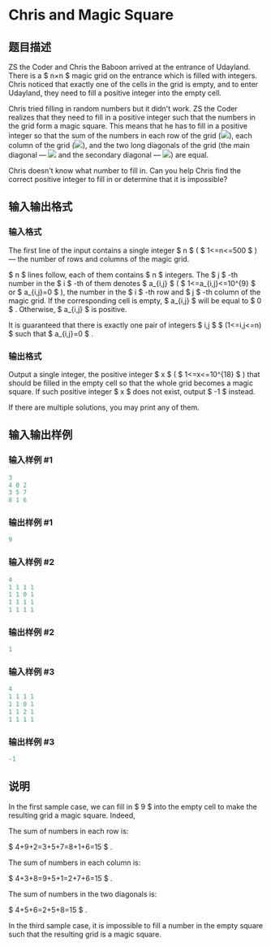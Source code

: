 # Chris and Magic Square

## 题目描述

ZS the Coder and Chris the Baboon arrived at the entrance of Udayland. There is a $ n×n $ magic grid on the entrance which is filled with integers. Chris noticed that exactly one of the cells in the grid is empty, and to enter Udayland, they need to fill a positive integer into the empty cell.

Chris tried filling in random numbers but it didn't work. ZS the Coder realizes that they need to fill in a positive integer such that the numbers in the grid form a magic square. This means that he has to fill in a positive integer so that the sum of the numbers in each row of the grid (![](https://cdn.luogu.com.cn/upload/vjudge_pic/CF711B/e9e8af3f495bde6f05bb15fe8a019d478bbc6918.png)), each column of the grid (![](https://cdn.luogu.com.cn/upload/vjudge_pic/CF711B/715dbd8d1021ddf349931cbf725fd485f986bf2d.png)), and the two long diagonals of the grid (the main diagonal — ![](https://cdn.luogu.com.cn/upload/vjudge_pic/CF711B/141aae991a978e02f2d5b71795da24f641569581.png) and the secondary diagonal — ![](https://cdn.luogu.com.cn/upload/vjudge_pic/CF711B/0aa6adfaeb4cdadf568645c01154f2786989c40b.png)) are equal.

Chris doesn't know what number to fill in. Can you help Chris find the correct positive integer to fill in or determine that it is impossible?

## 输入输出格式

### 输入格式

The first line of the input contains a single integer $ n $ ( $ 1<=n<=500 $ ) — the number of rows and columns of the magic grid.

$ n $ lines follow, each of them contains $ n $ integers. The $ j $ -th number in the $ i $ -th of them denotes $ a_{i,j} $ ( $ 1<=a_{i,j}<=10^{9} $ or $ a_{i,j}=0 $ ), the number in the $ i $ -th row and $ j $ -th column of the magic grid. If the corresponding cell is empty, $ a_{i,j} $ will be equal to $ 0 $ . Otherwise, $ a_{i,j} $ is positive.

It is guaranteed that there is exactly one pair of integers $ i,j $ $ (1<=i,j<=n) $ such that $ a_{i,j}=0 $ .

### 输出格式

Output a single integer, the positive integer $ x $ ( $ 1<=x<=10^{18} $ ) that should be filled in the empty cell so that the whole grid becomes a magic square. If such positive integer $ x $ does not exist, output $ -1 $ instead.

If there are multiple solutions, you may print any of them.

## 输入输出样例

### 输入样例 #1

```cpp
3
4 0 2
3 5 7
8 1 6

```
### 输出样例 #1

```cpp
9

```
### 输入样例 #2

```cpp
4
1 1 1 1
1 1 0 1
1 1 1 1
1 1 1 1

```
### 输出样例 #2

```cpp
1

```
### 输入样例 #3

```cpp
4
1 1 1 1
1 1 0 1
1 1 2 1
1 1 1 1

```
### 输出样例 #3

```cpp
-1

```
## 说明

In the first sample case, we can fill in $ 9 $ into the empty cell to make the resulting grid a magic square. Indeed,

The sum of numbers in each row is:

$ 4+9+2=3+5+7=8+1+6=15 $ .

The sum of numbers in each column is:

$ 4+3+8=9+5+1=2+7+6=15 $ .

The sum of numbers in the two diagonals is:

$ 4+5+6=2+5+8=15 $ .

In the third sample case, it is impossible to fill a number in the empty square such that the resulting grid is a magic square.

